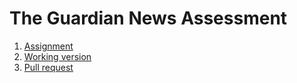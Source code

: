 # The Guardian News Assessment

1. [Assignment](https://drive.google.com/file/d/1icLoXN1xttWLtnR059B9yXMZJ77tuJBc/view)
2. [Working version](https://samvimes01.github.io/guardian-mate/)
3. [Pull request](https://github.com/samvimes01/guardian-mate/pull/1/files)